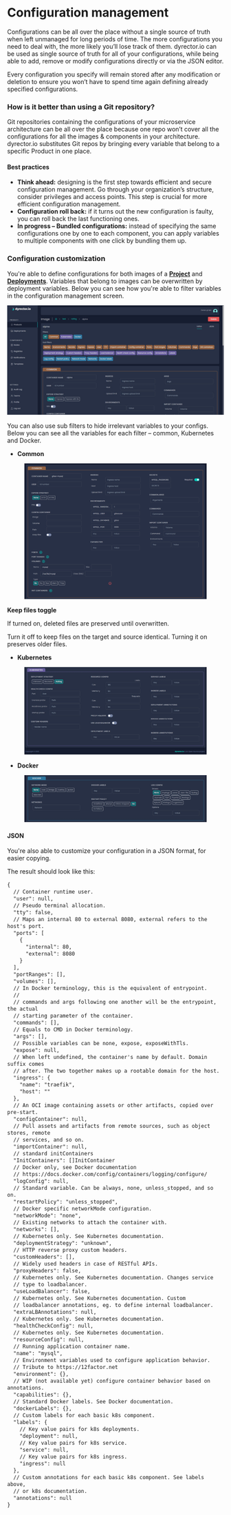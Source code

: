 # Configuration management

Configurations can be all over the place without a single source of truth when left unmanaged for long periods of time. The more configurations you need to deal with, the more likely you’ll lose track of them. dyrector.io can be used as single source of truth for all of your configurations, while being able to add, remove or modify configurations directly or via the JSON editor.

Every configuration you specify will remain stored after any modification or deletion to ensure you won’t have to spend time again defining already specified configurations.

### How is it better than using a Git repository?

Git repositories containing the configurations of your microservice architecture can be all over the place because one repo won’t cover all the configurations for all the images & components in your architecture. dyrector.io substitutes Git repos by bringing every variable that belong to a specific Product in one place.

#### Best practices

* **Think ahead:** designing is the first step towards efficient and secure configuration management. Go through your organization’s structure, consider privileges and access points. This step is crucial for more efficient configuration management.
* **Configuration roll back:** if it turns out the new configuration is faulty, you can roll back the last functioning ones.
* **In progress – Bundled configurations:** instead of specifying the same configurations one by one to each component, you can apply variables to multiple components with one click by bundling them up.

### Configuration customization

You're able to define configurations for both images of a [**Project**](../tutorials/create-your-product/) and [**Deployments**](../tutorials/deploy-your-product.md). Variables that belong to images can be overwritten by deployment variables. Below you can see how you're able to filter variables in the configuration management screen.

![](<../../.gitbook/assets/config filters.jpg>)

You can also use sub filters to hide irrelevant variables to your configs. Below you can see all the variables for each filter – common, Kubernetes and Docker.

* **Common**

<figure><img src="../../.gitbook/assets/dyrectorio-config-management-common-variables.png" alt=""><figcaption></figcaption></figure>

**Keep files toggle**

If turned on, deleted files are preserved until overwritten.

Turn it off to keep files on the target and source identical. Turning it on preserves older files.

* **Kubernetes**

<figure><img src="../../.gitbook/assets/k8s variables.jpg" alt=""><figcaption></figcaption></figure>

* **Docker**

<figure><img src="../../.gitbook/assets/docker variables.jpg" alt=""><figcaption></figcaption></figure>

#### JSON

You're also able to customize your configuration in a JSON format, for easier copying.

The result should look like this:

```json5
{
  // Container runtime user.
  "user": null,
  // Pseudo terminal allocation.
  "tty": false,
  // Maps an internal 80 to external 8080, external refers to the host's port.
  "ports": [    
    {
      "internal": 80,
      "external": 8080
    }
  ],
  "portRanges": [],
  "volumes": [],
  // In Docker terminology, this is the equivalent of entrypoint.
  //
  // commands and args following one another will be the entrypoint, the actual
  // starting parameter of the container.
  "commands": [],
  // Equals to CMD in Docker terminology.
  "args": [],
  // Possible variables can be none, expose, exposeWithTls.
  "expose": null,
  // When left undefined, the container's name by default. Domain suffix comes
  // after. The two together makes up a rootable domain for the host.
  "ingress": {
    "name": "traefik",
    "host": ""
  },
  // An OCI image containing assets or other artifacts, copied over pre-start.
  "configContainer": null,
  // Pull assets and artifacts from remote sources, such as object stores, remote
  // services, and so on.
  "importContainer": null,
  // standard initContainers
  "InitContainers": []InitContainer
  // Docker only, see Docker documentation
  // https://docs.docker.com/config/containers/logging/configure/
  "logConfig": null,
  // Standard variable. Can be always, none, unless_stopped, and so on.
  "restartPolicy": "unless_stopped",
  // Docker specific networkMode configuration.
  "networkMode": "none",
  // Existing networks to attach the container with.
  "networks": [],
  // Kubernetes only. See Kubernetes documentation.
  "deploymentStrategy": "unknown",
  // HTTP reverse proxy custom headers.
  "customHeaders": [],
  // Widely used headers in case of RESTful APIs.
  "proxyHeaders": false,
  // Kubernetes only. See Kubernetes documentation. Changes service
  // type to loadbalancer.
  "useLoadBalancer": false,
  // Kubernetes only. See Kubernetes documentation. Custom
  // loadbalancer annotations, eg. to define internal loadbalancer.
  "extraLBAnnotations": null,
  // Kubernetes only. See Kubernetes documentation.
  "healthCheckConfig": null,
  // Kubernetes only. See Kubernetes documentation.
  "resourceConfig": null,
  // Running application container name.
  "name": "mysql",
  // Environment variables used to configure application behavior.
  // Tribute to https://12factor.net
  "environment": {},
  // WIP (not available yet) configure container behavior based on annotations.
  "capabilities": {},
  // Standard Docker labels. See Docker documentation.
  "dockerLabels": {},
  // Custom labels for each basic k8s component.
  "labels": {
    // Key value pairs for k8s deployments.
    "deployment": null,
    // Key value pairs for k8s service.
    "service": null,
    // Key value pairs for k8s ingress.
    "ingress": null
  },
  // Custom annotations for each basic k8s component. See labels above,
  // or k8s documentation.
  "annotations": null
}
```

